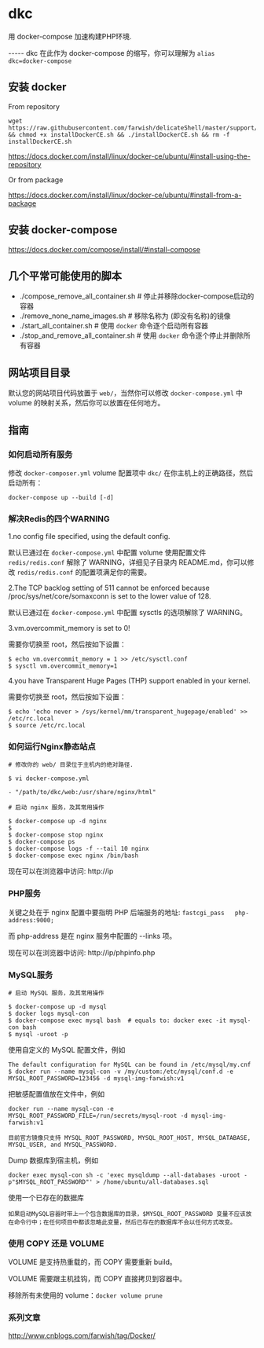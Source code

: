 # dkc

用 docker-compose 加速构建PHP环境.

----- dkc 在此作为 docker-compose 的缩写，你可以理解为 `alias dkc=docker-compose`


## 安装 docker

From repository
```
wget https://raw.githubusercontent.com/farwish/delicateShell/master/support/installDockerCE.sh && chmod +x installDockerCE.sh && ./installDockerCE.sh && rm -f installDockerCE.sh
```
https://docs.docker.com/install/linux/docker-ce/ubuntu/#install-using-the-repository  

Or from package

https://docs.docker.com/install/linux/docker-ce/ubuntu/#install-from-a-package  


## 安装 docker-compose

https://docs.docker.com/compose/install/#install-compose


## 几个平常可能使用的脚本

* ./compose_remove_all_container.sh # 停止并移除docker-compose启动的容器
* ./remove_none_name_images.sh # 移除名称为 <none> (即没有名称)的镜像
* ./start_all_container.sh # 使用 `docker` 命令逐个启动所有容器
* ./stop_and_remove_all_container.sh # 使用 `docker` 命令逐个停止并删除所有容器


## 网站项目目录

默认您的网站项目代码放置于 `web/`，当然你可以修改 `docker-compose.yml` 中 volume 的映射关系，然后你可以放置在任何地方。


## 指南

### 如何启动所有服务

修改 `docker-composer.yml` volume 配置项中 `dkc/` 在你主机上的正确路径，然后启动所有：
```
docker-compose up --build [-d]
```


### 解决Redis的四个WARNING

1.no config file specified, using the default config.

默认已通过在 `docker-compose.yml` 中配置 volume 使用配置文件 `redis/redis.conf` 解除了 WARNING，详细见子目录内 README.md，你可以修改 `redis/redis.conf` 的配置项满足你的需要。

2.The TCP backlog setting of 511 cannot be enforced because /proc/sys/net/core/somaxconn is set to the lower value of 128.

默认已通过在 `docker-compose.yml` 中配置 sysctls 的选项解除了 WARNING。

3.vm.overcommit_memory is set to 0!

需要你切换至 root，然后按如下设置：
```
$ echo vm.overcommit_memory = 1 >> /etc/sysctl.conf
$ sysctl vm.overcommit_memory=1
```

4.you have Transparent Huge Pages (THP) support enabled in your kernel.

需要你切换至 root，然后按如下设置：
```
$ echo 'echo never > /sys/kernel/mm/transparent_hugepage/enabled' >> /etc/rc.local
$ source /etc/rc.local
```


### 如何运行Nginx静态站点

```
# 修改你的 web/ 目录位于主机内的绝对路径.

$ vi docker-compose.yml

- "/path/to/dkc/web:/usr/share/nginx/html"
```

```
# 启动 nginx 服务，及其常用操作

$ docker-compose up -d nginx
$
$ docker-compose stop nginx
$ docker-compose ps
$ docker-compose logs -f --tail 10 nginx
$ docker-compose exec nginx /bin/bash
```

现在可以在浏览器中访问: http://ip


### PHP服务

关键之处在于 nginx 配置中要指明 PHP 后端服务的地址: `fastcgi_pass   php-address:9000;`

而 php-address 是在 nginx 服务中配置的 --links 项。

现在可以在浏览器中访问: http://ip/phpinfo.php


### MySQL服务

```
# 启动 MySQL 服务，及其常用操作

$ docker-compose up -d mysql
$ docker logs mysql-con
$ docker-compose exec mysql bash  # equals to: docker exec -it mysql-con bash
$ mysql -uroot -p
```

使用自定义的 MySQL 配置文件，例如
```
The default configuration for MySQL can be found in /etc/mysql/my.cnf  
$ docker run --name mysql-con -v /my/custom:/etc/mysql/conf.d -e MYSQL_ROOT_PASSWORD=123456 -d mysql-img-farwish:v1
```

把敏感配置值放在文件中，例如
```
docker run --name mysql-con -e MYSQL_ROOT_PASSWORD_FILE=/run/secrets/mysql-root -d mysql-img-farwish:v1

目前官方镜像只支持 MYSQL_ROOT_PASSWORD, MYSQL_ROOT_HOST, MYSQL_DATABASE, MYSQL_USER, and MYSQL_PASSWORD.
```

Dump 数据库到宿主机，例如
```
docker exec mysql-con sh -c 'exec mysqldump --all-databases -uroot -p"$MYSQL_ROOT_PASSWORD"' > /home/ubuntu/all-databases.sql
```

使用一个已存在的数据库
```
如果启动MySQL容器时带上一个包含数据库的目录，$MYSQL_ROOT_PASSWORD 变量不应该放在命令行中；在任何项目中都该忽略此变量，然后已存在的数据库不会以任何方式改变。
```


### 使用 COPY 还是 VOLUME

VOLUME 是支持热重载的，而 COPY 需要重新 build。

VOLUME 需要跟主机挂钩，而 COPY 直接拷贝到容器中。

移除所有未使用的 volume：`docker volume prune`


### 系列文章

http://www.cnblogs.com/farwish/tag/Docker/

